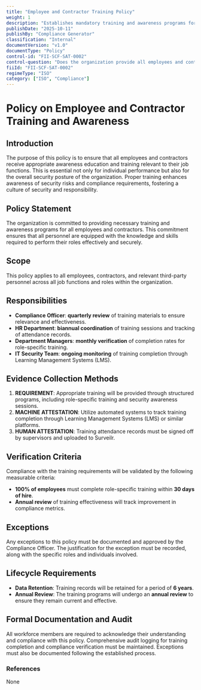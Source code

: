 ```yaml
---
title: "Employee and Contractor Training Policy"
weight: 1
description: "Establishes mandatory training and awareness programs for employees and contractors to enhance security knowledge and compliance within the organization."
publishDate: "2025-10-11"
publishBy: "Compliance Generator"
classification: "Internal"
documentVersion: "v1.0"
documentType: "Policy"
control-id: "FII-SCF-SAT-0002"
control-question: "Does the organization provide all employees and contractors appropriate awareness education and training that is relevant for their job function?"
fiiId: "FII-SCF-SAT-0002"
regimeType: "ISO"
category: ["ISO", "Compliance"]
---
```


# Policy on Employee and Contractor Training and Awareness

## Introduction
The purpose of this policy is to ensure that all employees and contractors receive appropriate awareness education and training relevant to their job functions. This is essential not only for individual performance but also for the overall security posture of the organization. Proper training enhances awareness of security risks and compliance requirements, fostering a culture of security and responsibility.

## Policy Statement
The organization is committed to providing necessary training and awareness programs for all employees and contractors. This commitment ensures that all personnel are equipped with the knowledge and skills required to perform their roles effectively and securely.

## Scope
This policy applies to all employees, contractors, and relevant third-party personnel across all job functions and roles within the organization.

## Responsibilities
- **Compliance Officer**: **quarterly review** of training materials to ensure relevance and effectiveness.
- **HR Department**: **biannual coordination** of training sessions and tracking of attendance records.
- **Department Managers**: **monthly verification** of completion rates for role-specific training.
- **IT Security Team**: **ongoing monitoring** of training completion through Learning Management Systems (LMS).

## Evidence Collection Methods
1. **REQUIREMENT**: Appropriate training will be provided through structured programs, including role-specific training and security awareness sessions.
2. **MACHINE ATTESTATION**: Utilize automated systems to track training completion through Learning Management Systems (LMS) or similar platforms.
3. **HUMAN ATTESTATION**: Training attendance records must be signed off by supervisors and uploaded to Surveilr.

## Verification Criteria
Compliance with the training requirements will be validated by the following measurable criteria:
- **100% of employees** must complete role-specific training within **30 days of hire**.
- **Annual review** of training effectiveness will track improvement in compliance metrics.

## Exceptions
Any exceptions to this policy must be documented and approved by the Compliance Officer. The justification for the exception must be recorded, along with the specific roles and individuals involved.

## Lifecycle Requirements
- **Data Retention**: Training records will be retained for a period of **6 years**.
- **Annual Review**: The training programs will undergo an **annual review** to ensure they remain current and effective.

## Formal Documentation and Audit
All workforce members are required to acknowledge their understanding and compliance with this policy. Comprehensive audit logging for training completion and compliance verification must be maintained. Exceptions must also be documented following the established process.

### References
None